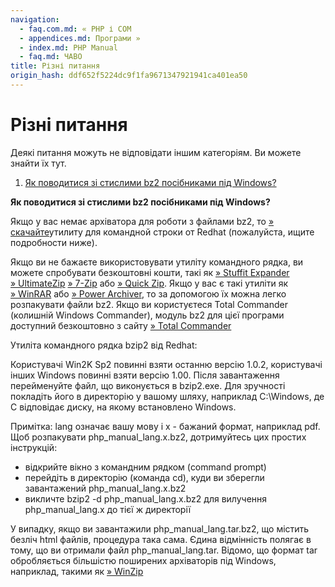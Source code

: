 ```yaml
---
navigation:
  - faq.com.md: « PHP і COM
  - appendices.md: Програми »
  - index.md: PHP Manual
  - faq.md: ЧАВО
title: Різні питання
origin_hash: ddf652f5224dc9f1fa9671347921941ca401ea50
---
```

# Різні питання

Деякі питання можуть не відповідати іншим категоріям. Ви можете знайти їх тут.

1.  [Як поводитися зі стислими bz2 посібниками під Windows?](#faq.misc.bz2)

**Як поводитися зі стислими bz2 посібниками під Windows?**

Якщо у вас немає архіватора для роботи з файлами bz2, то [» скачайте](https://www.sourceware.org/bzip2/)утилиту для командной строки от Redhat (пожалуйста, ищите подробности ниже).

Якщо ви не бажаєте використовувати утиліту командного рядка, ви можете спробувати безкоштовні кошти, такі як [» Stuffit Expander](http://www.stuffit.com/) [» UltimateZip](http://www.ultimatezip.com/) [» 7-Zip](http://www.7-zip.org/) або [» Quick Zip](http://www.quickzip.org/). Якщо у вас є такі утиліти як [» WinRAR](http://www.rarlab.com/) або [» Power Archiver](http://www.powerarchiver.com/), то за допомогою їх можна легко розпакувати файли bz2. Якщо ви користуєтеся Total Commander (колишній Windows Commander), модуль bz2 для цієї програми доступний безкоштовно з сайту [» Total Commander](http://www.ghisler.com/)

Утиліта командного рядка bzip2 від Redhat:

Користувачі Win2K Sp2 повинні взяти останню версію 1.0.2, користувачі інших Windows повинні взяти версію 1.00. Після завантаження перейменуйте файл, що виконується в bzip2.exe. Для зручності покладіть його в директорію у вашому шляху, наприклад C:\\Windows, де C відповідає диску, на якому встановлено Windows.

Примітка: lang означає вашу мову і x - бажаний формат, наприклад pdf. Щоб розпакувати php\_manual\_lang.x.bz2, дотримуйтесь цих простих інструкцій:

-   відкрийте вікно з командним рядком (command prompt)
-   перейдіть в директорію (команда cd), куди ви зберегли завантажений php\_manual\_lang.x.bz2
-   викличте bzip2 -d php\_manual\_lang.x.bz2 для вилучення php\_manual\_lang.x до тієї ж директорії

У випадку, якщо ви завантажили php\_manual\_lang.tar.bz2, що містить безліч html файлів, процедура така сама. Єдина відмінність полягає в тому, що ви отримали файл php\_manual\_lang.tar. Відомо, що формат tar обробляється більшістю поширених архіваторів під Windows, наприклад, такими як [» WinZip](http://www.winzip.com/)
